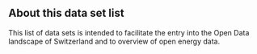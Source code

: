 ## About this data set list 
This list of data sets is intended to facilitate the entry into the Open Data landscape of
Switzerland and to overview of open energy data.
